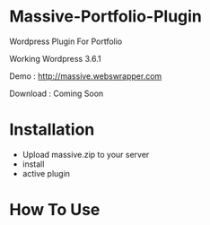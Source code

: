 Massive-Portfolio-Plugin
========================

Wordpress Plugin For Portfolio

Working Wordpress 3.6.1

Demo     : <a href="http://massive.webswrapper.com">http://massive.webswrapper.com</a>

Download : Coming Soon

<h1>Installation</h1>

<ul>
<li> Upload massive.zip to your server </li>
<li> install </li>
<li> active plugin </li>
</ul>

<h1>How To Use</h1>


